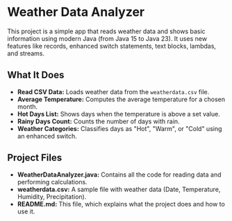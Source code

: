# Weather Data Analyzer

This project is a simple app that reads weather data and shows basic information using modern Java (from Java 15 to Java 23). It uses new features like records, enhanced switch statements, text blocks, lambdas, and streams.

## What It Does

- **Read CSV Data:** Loads weather data from the `weatherdata.csv` file.
- **Average Temperature:** Computes the average temperature for a chosen month.
- **Hot Days List:** Shows days when the temperature is above a set value.
- **Rainy Days Count:** Counts the number of days with rain.
- **Weather Categories:** Classifies days as "Hot", "Warm", or "Cold" using an enhanced switch.

## Project Files

- **WeatherDataAnalyzer.java:** Contains all the code for reading data and performing calculations.
- **weatherdata.csv:** A sample file with weather data (Date, Temperature, Humidity, Precipitation).
- **README.md:** This file, which explains what the project does and how to use it.
